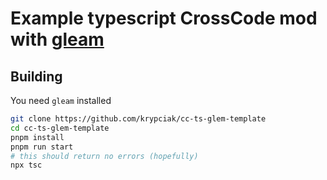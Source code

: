 <!-- markdownlint-disable MD013 MD024 MD001 MD045 -->

# Example typescript CrossCode mod with [gleam](https://gleam.run/)

## Building

You need `gleam` installed

```bash
git clone https://github.com/krypciak/cc-ts-glem-template
cd cc-ts-glem-template
pnpm install
pnpm run start
# this should return no errors (hopefully)
npx tsc
```
